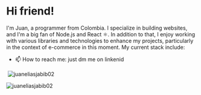 
<h1 align="start">Hi friend!</h1>

I'm Juan, a programmer from Colombia. I specialize in building websites, and I'm a big fan of Node.js and React ⚛. In addition to that, I enjoy working with various libraries and technologies to enhance my projects, particularly in the context of e-commerce in this moment. My current stack include:

- 📫 How to reach me: just dm me on linkenid 


<p>&nbsp;<img align="center" src="https://github-readme-stats.vercel.app/api?username=juaneliasjabib02&show_icons=true&locale=en" alt="juaneliasjabib02" /></p>

<p><img align="center" src="https://github-readme-streak-stats.herokuapp.com/?user=juaneliasjabib02&" alt="juaneliasjabib02" /></p>

